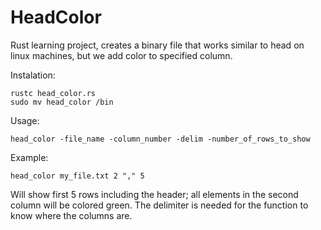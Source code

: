 # HeadColor
Rust learning project, creates a binary file that works similar to head on linux machines, but we add color to specified column.

Instalation:

```
rustc head_color.rs
sudo mv head_color /bin
```

Usage:
```
head_color -file_name -column_number -delim -number_of_rows_to_show
```

Example:
```
head_color my_file.txt 2 "," 5
```

Will show first 5 rows including the header; all elements in the second column will be colored green.
The delimiter is needed for the function to know where the columns are.

